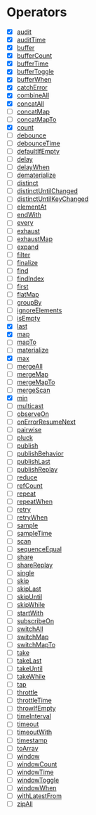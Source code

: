 # Operators

- [x] [audit](https://rxjs-dev.firebaseapp.com/api/operators/audit)
- [x] [auditTime](https://rxjs-dev.firebaseapp.com/api/operators/auditTime)
- [x] [buffer](https://rxjs-dev.firebaseapp.com/api/operators/buffer)
- [x] [bufferCount](https://rxjs-dev.firebaseapp.com/api/operators/bufferCount)
- [x] [bufferTime](https://rxjs-dev.firebaseapp.com/api/operators/bufferTime)
- [x] [bufferToggle](https://rxjs-dev.firebaseapp.com/api/operators/bufferToggle)
- [x] [bufferWhen](https://rxjs-dev.firebaseapp.com/api/operators/bufferWhen)
- [x] [catchError](https://rxjs-dev.firebaseapp.com/api/operators/catchError)
- [x] [combineAll](https://rxjs-dev.firebaseapp.com/api/operators/combineAll)
- [x] [concatAll](https://rxjs-dev.firebaseapp.com/api/operators/concatAll)
- [ ] [concatMap](https://rxjs-dev.firebaseapp.com/api/operators/concatMap)
- [ ] [concatMapTo](https://rxjs-dev.firebaseapp.com/api/operators/concatMapTo)
- [x] [count](https://rxjs-dev.firebaseapp.com/api/operators/count)
- [ ] [debounce](https://rxjs-dev.firebaseapp.com/api/operators/debounce)
- [ ] [debounceTime](https://rxjs-dev.firebaseapp.com/api/operators/debounceTime)
- [ ] [defaultIfEmpty](https://rxjs-dev.firebaseapp.com/api/operators/defaultIfEmpty)
- [ ] [delay](https://rxjs-dev.firebaseapp.com/api/operators/delay)
- [ ] [delayWhen](https://rxjs-dev.firebaseapp.com/api/operators/delayWhen)
- [ ] [dematerialize](https://rxjs-dev.firebaseapp.com/api/operators/dematerialize)
- [ ] [distinct](https://rxjs-dev.firebaseapp.com/api/operators/distinct)
- [ ] [distinctUntilChanged](https://rxjs-dev.firebaseapp.com/api/operators/distinctUntilChanged)
- [ ] [distinctUntilKeyChanged](https://rxjs-dev.firebaseapp.com/api/operators/distinctUntilKeyChanged)
- [ ] [elementAt](https://rxjs-dev.firebaseapp.com/api/operators/elementAt)
- [ ] [endWith](https://rxjs-dev.firebaseapp.com/api/operators/endWith)
- [ ] [every](https://rxjs-dev.firebaseapp.com/api/operators/every)
- [ ] [exhaust](https://rxjs-dev.firebaseapp.com/api/operators/exhaust)
- [ ] [exhaustMap](https://rxjs-dev.firebaseapp.com/api/operators/exhaustMap)
- [ ] [expand](https://rxjs-dev.firebaseapp.com/api/operators/expand)
- [ ] [filter](https://rxjs-dev.firebaseapp.com/api/operators/filter)
- [ ] [finalize](https://rxjs-dev.firebaseapp.com/api/operators/finalize)
- [ ] [find](https://rxjs-dev.firebaseapp.com/api/operators/find)
- [ ] [findIndex](https://rxjs-dev.firebaseapp.com/api/operators/findIndex)
- [ ] [first](https://rxjs-dev.firebaseapp.com/api/operators/first)
- [ ] [flatMap](https://rxjs-dev.firebaseapp.com/api/operators/flatMap)
- [ ] [groupBy](https://rxjs-dev.firebaseapp.com/api/operators/groupBy)
- [ ] [ignoreElements](https://rxjs-dev.firebaseapp.com/api/operators/ignoreElements)
- [ ] [isEmpty](https://rxjs-dev.firebaseapp.com/api/operators/isEmpty)
- [x] [last](https://rxjs-dev.firebaseapp.com/api/operators/last)
- [x] [map](https://rxjs-dev.firebaseapp.com/api/operators/map)
- [ ] [mapTo](https://rxjs-dev.firebaseapp.com/api/operators/mapTo)
- [ ] [materialize](https://rxjs-dev.firebaseapp.com/api/operators/materialize)
- [x] [max](https://rxjs-dev.firebaseapp.com/api/operators/max)
- [ ] [mergeAll](https://rxjs-dev.firebaseapp.com/api/operators/mergeAll)
- [ ] [mergeMap](https://rxjs-dev.firebaseapp.com/api/operators/mergeMap)
- [ ] [mergeMapTo](https://rxjs-dev.firebaseapp.com/api/operators/mergeMapTo)
- [ ] [mergeScan](https://rxjs-dev.firebaseapp.com/api/operators/mergeScan)
- [x] [min](https://rxjs-dev.firebaseapp.com/api/operators/min)
- [ ] [multicast](https://rxjs-dev.firebaseapp.com/api/operators/multicast)
- [ ] [observeOn](https://rxjs-dev.firebaseapp.com/api/operators/observeOn)
- [ ] [onErrorResumeNext](https://rxjs-dev.firebaseapp.com/api/operators/onErrorResumeNext)
- [ ] [pairwise](https://rxjs-dev.firebaseapp.com/api/operators/pairwise)
- [ ] [pluck](https://rxjs-dev.firebaseapp.com/api/operators/pluck)
- [ ] [publish](https://rxjs-dev.firebaseapp.com/api/operators/publish)
- [ ] [publishBehavior](https://rxjs-dev.firebaseapp.com/api/operators/publishBehavior)
- [ ] [publishLast](https://rxjs-dev.firebaseapp.com/api/operators/publishLast)
- [ ] [publishReplay](https://rxjs-dev.firebaseapp.com/api/operators/publishReplay)
- [ ] [reduce](https://rxjs-dev.firebaseapp.com/api/operators/reduce)
- [ ] [refCount](https://rxjs-dev.firebaseapp.com/api/operators/refCount)
- [ ] [repeat](https://rxjs-dev.firebaseapp.com/api/operators/repeat)
- [ ] [repeatWhen](https://rxjs-dev.firebaseapp.com/api/operators/repeatWhen)
- [ ] [retry](https://rxjs-dev.firebaseapp.com/api/operators/retry)
- [ ] [retryWhen](https://rxjs-dev.firebaseapp.com/api/operators/retryWhen)
- [ ] [sample](https://rxjs-dev.firebaseapp.com/api/operators/sample)
- [ ] [sampleTime](https://rxjs-dev.firebaseapp.com/api/operators/sampleTime)
- [ ] [scan](https://rxjs-dev.firebaseapp.com/api/operators/scan)
- [ ] [sequenceEqual](https://rxjs-dev.firebaseapp.com/api/operators/sequenceEqual)
- [ ] [share](https://rxjs-dev.firebaseapp.com/api/operators/share)
- [ ] [shareReplay](https://rxjs-dev.firebaseapp.com/api/operators/shareReplay)
- [ ] [single](https://rxjs-dev.firebaseapp.com/api/operators/single)
- [ ] [skip](https://rxjs-dev.firebaseapp.com/api/operators/skip)
- [ ] [skipLast](https://rxjs-dev.firebaseapp.com/api/operators/skipLast)
- [ ] [skipUntil](https://rxjs-dev.firebaseapp.com/api/operators/skipUntil)
- [ ] [skipWhile](https://rxjs-dev.firebaseapp.com/api/operators/skipWhile)
- [ ] [startWith](https://rxjs-dev.firebaseapp.com/api/operators/startWith)
- [ ] [subscribeOn](https://rxjs-dev.firebaseapp.com/api/operators/subscribeOn)
- [ ] [switchAll](https://rxjs-dev.firebaseapp.com/api/operators/switchAll)
- [ ] [switchMap](https://rxjs-dev.firebaseapp.com/api/operators/switchMap)
- [ ] [switchMapTo](https://rxjs-dev.firebaseapp.com/api/operators/switchMapTo)
- [ ] [take](https://rxjs-dev.firebaseapp.com/api/operators/take)
- [ ] [takeLast](https://rxjs-dev.firebaseapp.com/api/operators/takeLast)
- [ ] [takeUntil](https://rxjs-dev.firebaseapp.com/api/operators/takeUntil)
- [ ] [takeWhile](https://rxjs-dev.firebaseapp.com/api/operators/takeWhile)
- [ ] [tap](https://rxjs-dev.firebaseapp.com/api/operators/tap)
- [ ] [throttle](https://rxjs-dev.firebaseapp.com/api/operators/throttle)
- [ ] [throttleTime](https://rxjs-dev.firebaseapp.com/api/operators/throttleTime)
- [ ] [throwIfEmpty](https://rxjs-dev.firebaseapp.com/api/operators/throwIfEmpty)
- [ ] [timeInterval](https://rxjs-dev.firebaseapp.com/api/operators/timeInterval)
- [ ] [timeout](https://rxjs-dev.firebaseapp.com/api/operators/timeout)
- [ ] [timeoutWith](https://rxjs-dev.firebaseapp.com/api/operators/timeoutWith)
- [ ] [timestamp](https://rxjs-dev.firebaseapp.com/api/operators/timestamp)
- [ ] [toArray](https://rxjs-dev.firebaseapp.com/api/operators/toArray)
- [ ] [window](https://rxjs-dev.firebaseapp.com/api/operators/window)
- [ ] [windowCount](https://rxjs-dev.firebaseapp.com/api/operators/windowCount)
- [ ] [windowTime](https://rxjs-dev.firebaseapp.com/api/operators/windowTime)
- [ ] [windowToggle](https://rxjs-dev.firebaseapp.com/api/operators/windowToggle)
- [ ] [windowWhen](https://rxjs-dev.firebaseapp.com/api/operators/windowWhen)
- [ ] [withLatestFrom](https://rxjs-dev.firebaseapp.com/api/operators/withLatestFrom)
- [ ] [zipAll](https://rxjs-dev.firebaseapp.com/api/operators/zipAll)

